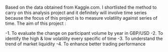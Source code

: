 Based on the data obtained from Kaggle.com. I shortlisted the method to carry on this analysis project and it definitely will involve time series because the focus of this project is to measure volatility against series of time. The aim of this project :

-1.	To evaluate the change on participant volume by year in GBP/USD
-2.	To identify the high & low volatility every specific of time
-3.	To understand the trend of market liquidity 
-4.	To enhance better trading performance
